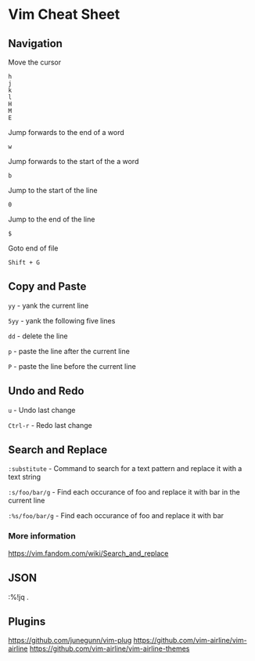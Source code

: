 # Vim Cheat Sheet

## Navigation

Move the cursor

```
h
j
k
l
H
M
E
```

Jump forwards to the end of a word

```
w
```

Jump forwards to the start of the a word

```
b
```

Jump to the start of the line

```
0
```

Jump to the end of the line

```
$
```

Goto end of file

```
Shift + G
```

## Copy and Paste

`yy` - yank the current line

`5yy` - yank the following five lines

`dd` - delete the line

`p` - paste the line after the current line

`P` - paste the line before the current line

## Undo and Redo

`u` - Undo last change

`Ctrl-r` - Redo last change

## Search and Replace

`:substitute` - Command to search for a text pattern and replace it with a text string

`:s/foo/bar/g` - Find each occurance of foo and replace it with bar in the current line

`:%s/foo/bar/g` - Find each occurance of foo and replace it with bar

### More information

https://vim.fandom.com/wiki/Search_and_replace

## JSON

:%!jq .

## Plugins

https://github.com/junegunn/vim-plug
https://github.com/vim-airline/vim-airline
https://github.com/vim-airline/vim-airline-themes

